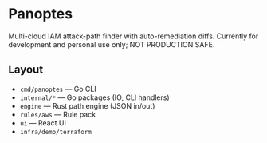 # Panoptes
Multi-cloud IAM attack-path finder with auto-remediation diffs. Currently for development and personal use only; NOT PRODUCTION SAFE.

## Layout
- `cmd/panoptes` — Go CLI
- `internal/*` — Go packages (IO, CLI handlers)
- `engine` — Rust path engine (JSON in/out)
- `rules/aws` — Rule pack
- `ui` — React UI
- `infra/demo/terraform` 
